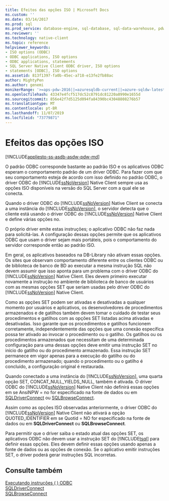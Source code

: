 ```yaml
---
title: Efeitos das opções ISO | Microsoft Docs
ms.custom: ''
ms.date: 03/14/2017
ms.prod: sql
ms.prod_service: database-engine, sql-database, sql-data-warehouse, pdw
ms.reviewer: ''
ms.technology: native-client
ms.topic: reference
helpviewer_keywords:
- ISO options (ODBC)
- ODBC applications, ISO options
- ODBC applications, statements
- SQL Server Native Client ODBC driver, ISO options
- statements [ODBC], ISO options
ms.assetid: 813f1397-fa0b-45ec-a718-e13fe2fb88ac
author: MightyPen
ms.author: genemi
monikerRange: '>=aps-pdw-2016||=azuresqldb-current||=azure-sqldw-latest||>=sql-server-2016||=sqlallproducts-allversions||>=sql-server-linux-2017||=azuresqldb-mi-current'
ms.openlocfilehash: 43347e4fcf517dc52c8791dc81220a8990e1655d
ms.sourcegitcommit: 856e42f7d5125d094fa84390bc43048808276b57
ms.translationtype: MT
ms.contentlocale: pt-BR
ms.lasthandoff: 11/07/2019
ms.locfileid: "73779871"
---
```

# <a name="effects-of-iso-options"></a>Efeitos das opções ISO
[!INCLUDE[appliesto-ss-asdb-asdw-pdw-md](../../../includes/appliesto-ss-asdb-asdw-pdw-md.md)]

  O padrão ODBC corresponde bastante ao padrão ISO e os aplicativos ODBC esperam o comportamento padrão de um driver ODBC. Para fazer com que seu comportamento esteja de acordo com isso definido no padrão ODBC, o driver ODBC do [!INCLUDE[ssNoVersion](../../../includes/ssnoversion-md.md)] Native Client sempre usa as opções ISO disponíveis na versão do SQL Server com a qual ele se conecta.  
  
 Quando o driver ODBC do [!INCLUDE[ssNoVersion](../../../includes/ssnoversion-md.md)] Native Client se conecta a uma instância do [!INCLUDE[ssNoVersion](../../../includes/ssnoversion-md.md)], o servidor detecta que o cliente está usando o driver ODBC do [!INCLUDE[ssNoVersion](../../../includes/ssnoversion-md.md)] Native Client e define várias opções no.  
  
 O próprio driver emite estas instruções; o aplicativo ODBC não faz nada para solicitá-las. A configuração dessas opções permite que os aplicativos ODBC que usam o driver sejam mais portáteis, pois o comportamento do servidor corresponde então ao padrão ISO.  
  
 Em geral, os aplicativos baseados na DB-Library não ativam essas opções. Os sites que observam comportamento diferente entre os clientes ODBC ou de biblioteca de banco de BD ao executar a mesma instrução SQL não devem assumir que isso aponta para um problema com o driver ODBC do [!INCLUDE[ssNoVersion](../../../includes/ssnoversion-md.md)] Native Client. Eles devem primeiro executar novamente a instrução no ambiente de biblioteca de banco de usuários com as mesmas opções SET que seriam usadas pelo driver ODBC do [!INCLUDE[ssNoVersion](../../../includes/ssnoversion-md.md)] Native Client.  
  
 Como as opções SET podem ser ativadas e desativadas a qualquer momento por usuários e aplicativos, os desenvolvedores de procedimentos armazenados e de gatilhos também devem tomar o cuidado de testar seus procedimentos e gatilhos com as opções SET listadas acima ativadas e desativadas. Isso garante que os procedimentos e gatilhos funcionem corretamente, independentemente das opções que uma conexão específica possa ter ativado ao invocar o procedimento ou o gatilho. Os gatilhos ou os procedimentos armazenados que necessitam de uma determinada configuração para uma dessas opções deve emitir uma instrução SET no início do gatilho ou do procedimento armazenado. Essa instrução SET permanece em vigor apenas para a execução do gatilho ou do procedimento armazenado; quando o procedimento ou o gatilho é concluído, a configuração original é restaurada.  
  
 Quando conectado a uma instância do [!INCLUDE[ssNoVersion](../../../includes/ssnoversion-md.md)], uma quarta opção SET, CONCAT_NULL_YIELDS_NULL, também é ativada. O driver ODBC do [!INCLUDE[ssNoVersion](../../../includes/ssnoversion-md.md)] Native Client não definirá essas opções em se AnsiNPW = no for especificado na fonte de dados ou em [SQLDriverConnect](../../../relational-databases/native-client-odbc-api/sqldriverconnect.md) ou [SQLBrowseConnect](../../../relational-databases/native-client-odbc-api/sqlbrowseconnect.md).  
  
 Assim como as opções ISO observadas anteriormente, o driver ODBC do [!INCLUDE[ssNoVersion](../../../includes/ssnoversion-md.md)] Native Client não ativará a opção QUOTED_IDENTIFIER em se Quotid = NO for especificado na fonte de dados ou em **SQLDriverConnect** ou **SQLBrowseConnect**.  
  
 Para permitir que o driver saiba o estado atual das opções SET, os aplicativos ODBC não devem usar a instrução SET do [!INCLUDE[tsql](../../../includes/tsql-md.md)] para definir essas opções. Eles devem definir essas opções usando apenas a fonte de dados ou as opções de conexão. Se o aplicativo emitir instruções SET, o driver poderá gerar instruções SQL incorretas.  
  
## <a name="see-also"></a>Consulte também  
 [Executando instruções &#40; &#41; ODBC](../../../relational-databases/native-client-odbc-queries/executing-statements/executing-statements-odbc.md)  
 [SQLDriverConnect](../../../relational-databases/native-client-odbc-api/sqldriverconnect.md)   
 [SQLBrowseConnect](../../../relational-databases/native-client-odbc-api/sqlbrowseconnect.md)  
  
  
